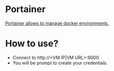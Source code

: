 # Portainer
[Portainer allows to manage docker environments.](https://portainer.io/)

# How to use?
* Connect to http://<VM IP|VM URL>:9000
* You will be prompt to create your credentials.
